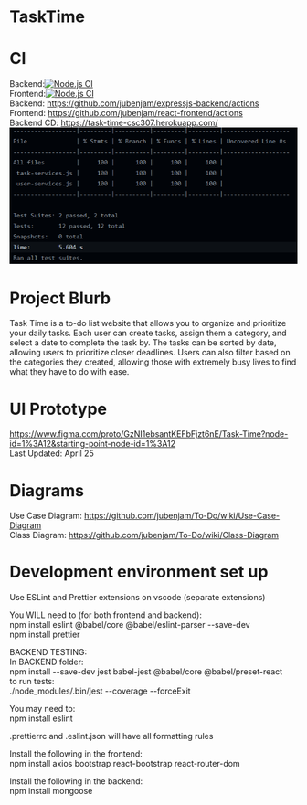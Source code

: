 # TaskTime

# CI
Backend:[![Node.js CI](https://github.com/jubenjam/expressjs-backend/actions/workflows/node.js.yml/badge.svg)](https://github.com/jubenjam/expressjs-backend/actions/workflows/node.js.yml)<br/>
Frontend:[![Node.js CI](https://github.com/jubenjam/react-frontend/actions/workflows/node.js.yml/badge.svg)](https://github.com/jubenjam/react-frontend/actions/workflows/node.js.yml)<br/>
Backend: https://github.com/jubenjam/expressjs-backend/actions<br/>
Frontend: https://github.com/jubenjam/react-frontend/actions<br/>
Backend CD: https://task-time-csc307.herokuapp.com/<br/>
![TestCoverage](https://github.com/jubenjam/To-Do/blob/main/Docs/Tests.png)

# Project Blurb
Task Time is a to-do list website that allows you to organize and prioritize your daily tasks. Each user can create tasks, assign them a category, and select a date to complete the task by. The tasks can be sorted by date, allowing users to prioritize closer deadlines. Users can also filter based on the categories they created, allowing those with extremely busy lives to find what they have to do with ease.

# UI Prototype
https://www.figma.com/proto/GzNI1ebsantKEFbFjzt6nE/Task-Time?node-id=1%3A12&starting-point-node-id=1%3A12<br/>
Last Updated: April 25

# Diagrams
Use Case Diagram: https://github.com/jubenjam/To-Do/wiki/Use-Case-Diagram<br/>
Class Diagram: https://github.com/jubenjam/To-Do/wiki/Class-Diagram

# Development environment set up

Use ESLint and Prettier extensions on vscode (separate extensions)

You WILL need to (for both frontend and backend):<br/>
npm install eslint @babel/core @babel/eslint-parser --save-dev<br/>
npm install prettier

BACKEND TESTING:<br/>
In BACKEND folder:<br/>
npm install --save-dev jest babel-jest @babel/core @babel/preset-react<br/>
to run tests:<br/>
./node_modules/.bin/jest --coverage --forceExit

You may need to:<br/>
npm install eslint

.prettierrc and .eslint.json will have all formatting rules

Install the following in the frontend:<br/>
npm install axios bootstrap react-bootstrap react-router-dom

Install the following in the backend:<br/>
npm install mongoose
